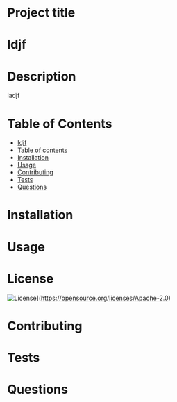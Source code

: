 
# Project title
# ldjf

# Description
ladjf

# Table of Contents
<!--ts-->
   * [ldjf](#ldjf)
   * [Table of contents](#table-of-contents)
   * [Installation](#installation)
   * [Usage](#usage)
   * [Contributing](#contributing)
   * [Tests](#tests)
   * [Questions](#questions)
<!--te-->

# Installation

# Usage

# License
![License](https://img.shields.io/badge/License-Apache%202.0-blue.svg)](https://opensource.org/licenses/Apache-2.0)

# Contributing

# Tests

# Questions

